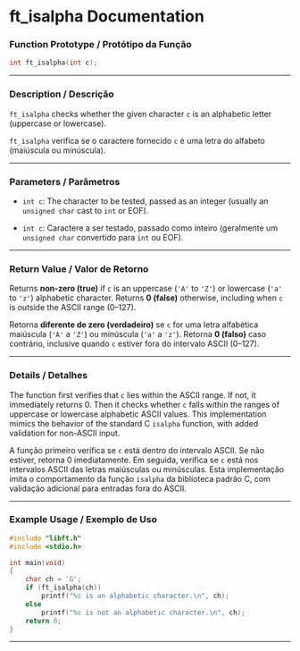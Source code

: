 # ft\_isalpha Documentation

### Function Prototype / Protótipo da Função

```c
int ft_isalpha(int c);
```

---

### Description / Descrição

`ft_isalpha` checks whether the given character `c` is an alphabetic letter (uppercase or lowercase).

`ft_isalpha` verifica se o caractere fornecido `c` é uma letra do alfabeto (maiúscula ou minúscula).

---

### Parameters / Parâmetros

- `int c`: The character to be tested, passed as an integer (usually an `unsigned char` cast to `int` or EOF).

- `int c`: Caractere a ser testado, passado como inteiro (geralmente um `unsigned char` convertido para `int` ou EOF).

---

### Return Value / Valor de Retorno

Returns **non-zero (true)** if `c` is an uppercase (`'A'` to `'Z'`) or lowercase (`'a'` to `'z'`) alphabetic character.
Returns **0 (false)** otherwise, including when `c` is outside the ASCII range (0–127).

Retorna **diferente de zero (verdadeiro)** se `c` for uma letra alfabética maiúscula (`'A'` a `'Z'`) ou minúscula (`'a'` a `'z'`).
Retorna **0 (falso)** caso contrário, inclusive quando `c` estiver fora do intervalo ASCII (0–127).

---

### Details / Detalhes

The function first verifies that `c` lies within the ASCII range. If not, it immediately returns 0.
Then it checks whether `c` falls within the ranges of uppercase or lowercase alphabetic ASCII values.
This implementation mimics the behavior of the standard C `isalpha` function, with added validation for non-ASCII input.


A função primeiro verifica se `c` está dentro do intervalo ASCII. Se não estiver, retorna 0 imediatamente.
Em seguida, verifica se `c` está nos intervalos ASCII das letras maiúsculas ou minúsculas.
Esta implementação imita o comportamento da função `isalpha` da biblioteca padrão C, com validação adicional para entradas fora do ASCII.

---

### Example Usage / Exemplo de Uso

```c
#include "libft.h"
#include <stdio.h>

int main(void)
{
    char ch = 'G';
    if (ft_isalpha(ch))
        printf("%c is an alphabetic character.\n", ch);
    else
        printf("%c is not an alphabetic character.\n", ch);
    return 0;
}
```

---
